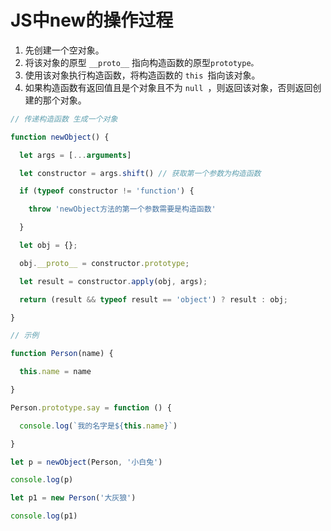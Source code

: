 # JS中new的操作过程

1. 先创建一个空对象。
2. 将该对象的原型 `__proto__` 指向构造函数的原型`prototype。`
3. 使用该对象执行构造函数，将构造函数的 `this `指向该对象。
4. 如果构造函数有返回值且是个对象且不为 `null `，则返回该对象，否则返回创建的那个对象。



```javascript
// 传递构造函数 生成一个对象

function newObject() {

  let args = [...arguments]

  let constructor = args.shift() // 获取第一个参数为构造函数

  if (typeof constructor != 'function') {

​    throw 'newObject方法的第一个参数需要是构造函数'

  }

  let obj = {};

  obj.__proto__ = constructor.prototype;

  let result = constructor.apply(obj, args);

  return (result && typeof result == 'object') ? result : obj;

}

// 示例

function Person(name) {

  this.name = name

}

Person.prototype.say = function () {

  console.log(`我的名字是${this.name}`)

}

let p = newObject(Person, '小白兔')

console.log(p)

let p1 = new Person('大灰狼')

console.log(p1)
```

